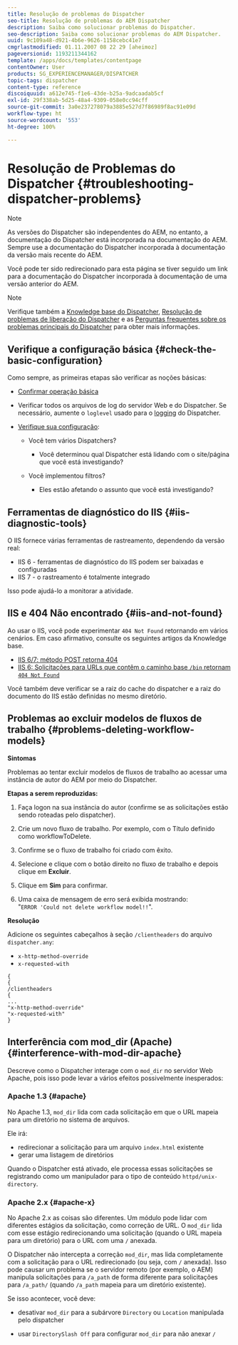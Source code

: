 ```yaml
---
title: Resolução de problemas do Dispatcher
seo-title: Resolução de problemas do AEM Dispatcher
description: Saiba como solucionar problemas do Dispatcher.
seo-description: Saiba como solucionar problemas do AEM Dispatcher.
uuid: 9c109a48-d921-4b6e-9626-1158cebc41e7
cmgrlastmodified: 01.11.2007 08 22 29 [aheimoz]
pageversionid: 1193211344162
template: /apps/docs/templates/contentpage
contentOwner: User
products: SG_EXPERIENCEMANAGER/DISPATCHER
topic-tags: dispatcher
content-type: reference
discoiquuid: a612e745-f1e6-43de-b25a-9adcaadab5cf
exl-id: 29f338ab-5d25-48a4-9309-058e0cc94cff
source-git-commit: 3a0e237278079a3885e527d7f86989f8ac91e09d
workflow-type: ht
source-wordcount: '553'
ht-degree: 100%

---
```


# Resolução de Problemas do Dispatcher {#troubleshooting-dispatcher-problems}

>[!NOTE]
>
>As versões do Dispatcher são independentes do AEM, no entanto, a documentação do Dispatcher está incorporada na documentação do AEM. Sempre use a documentação do Dispatcher incorporada à documentação da versão mais recente do AEM.
>
>Você pode ter sido redirecionado para esta página se tiver seguido um link para a documentação do Dispatcher incorporada à documentação de uma versão anterior do AEM.

>[!NOTE]
>
>Verifique também a [Knowledge base do Dispatcher](https://helpx.adobe.com/pt/experience-manager/kb/index/dispatcher.html), [Resolução de problemas de liberação do Dispatcher](https://helpx.adobe.com/adobe-cq/kb/troubleshooting-dispatcher-flushing-issues.html) e as [Perguntas frequentes sobre os problemas principais do Dispatcher](dispatcher-faq.md) para obter mais informações.

## Verifique a configuração básica {#check-the-basic-configuration}

Como sempre, as primeiras etapas são verificar as noções básicas:

* [Confirmar operação básica](/help/using/dispatcher-configuration.md#confirming-basic-operation)
* Verificar todos os arquivos de log do servidor Web e do Dispatcher. Se necessário, aumente o `loglevel` usado para o [logging](/help/using/dispatcher-configuration.md#logging) do Dispatcher.

* [Verifique sua configuração](/help/using/dispatcher-configuration.md):

   * Você tem vários Dispatchers?

      * Você determinou qual Dispatcher está lidando com o site/página que você está investigando?
   * Você implementou filtros?

      * Eles estão afetando o assunto que você está investigando?


## Ferramentas de diagnóstico do IIS {#iis-diagnostic-tools}

O IIS fornece várias ferramentas de rastreamento, dependendo da versão real:

* IIS 6 - ferramentas de diagnóstico do IIS podem ser baixadas e configuradas
* IIS 7 - o rastreamento é totalmente integrado

Isso pode ajudá-lo a monitorar a atividade.

## IIS e 404 Não encontrado {#iis-and-not-found}

Ao usar o IIS, você pode experimentar `404 Not Found` retornando em vários cenários. Em caso afirmativo, consulte os seguintes artigos da Knowledge base.

* [IIS 6/7: método POST retorna 404](https://helpx.adobe.com/pt/experience-manager/kb/IIS6IsapiFilters.html)
* [IIS 6: Solicitações para URLs que contêm o caminho base `/bin` retornam `404 Not Found`](https://helpx.adobe.com/pt/experience-manager/kb/RequestsToBinDirectoryFailInIIS6.html)

Você também deve verificar se a raiz do cache do dispatcher e a raiz do documento do IIS estão definidas no mesmo diretório.

## Problemas ao excluir modelos de fluxos de trabalho {#problems-deleting-workflow-models}

**Sintomas**

Problemas ao tentar excluir modelos de fluxos de trabalho ao acessar uma instância de autor do AEM por meio do Dispatcher.

**Etapas a serem reproduzidas:**

1. Faça logon na sua instância do autor (confirme se as solicitações estão sendo roteadas pelo dispatcher).
1. Crie um novo fluxo de trabalho. Por exemplo, com o Título definido como workflowToDelete.
1. Confirme se o fluxo de trabalho foi criado com êxito.
1. Selecione e clique com o botão direito no fluxo de trabalho e depois clique em **Excluir**.

1. Clique em **Sim** para confirmar.
1. Uma caixa de mensagem de erro será exibida mostrando:\
   &quot;`ERROR 'Could not delete workflow model!!`&quot;.

**Resolução**

Adicione os seguintes cabeçalhos à seção `/clientheaders` do arquivo `dispatcher.any`:

* `x-http-method-override`
* `x-requested-with`

```
{  
{  
/clientheaders  
{  
...  
"x-http-method-override"  
"x-requested-with"  
}
```

## Interferência com mod_dir (Apache) {#interference-with-mod-dir-apache}

Descreve como o Dispatcher interage com o `mod_dir` no servidor Web Apache, pois isso pode levar a vários efeitos possivelmente inesperados:

### Apache 1.3 {#apache}

No Apache 1.3, `mod_dir` lida com cada solicitação em que o URL mapeia para um diretório no sistema de arquivos.

Ele irá:

* redirecionar a solicitação para um arquivo `index.html` existente
* gerar uma listagem de diretórios

Quando o Dispatcher está ativado, ele processa essas solicitações se registrando como um manipulador para o tipo de conteúdo `httpd/unix-directory`.

### Apache 2.x {#apache-x}

No Apache 2.x as coisas são diferentes. Um módulo pode lidar com diferentes estágios da solicitação, como correção de URL. O `mod_dir` lida com esse estágio redirecionando uma solicitação (quando o URL mapeia para um diretório) para o URL com uma `/` anexada.

O Dispatcher não intercepta a correção `mod_dir`, mas lida completamente com a solicitação para o URL redirecionado (ou seja, com `/` anexada). Isso pode causar um problema se o servidor remoto (por exemplo, o AEM) manipula solicitações para `/a_path` de forma diferente para solicitações para `/a_path/` (quando `/a_path` mapeia para um diretório existente).

Se isso acontecer, você deve:

* desativar `mod_dir` para a subárvore `Directory` ou `Location` manipulada pelo dispatcher

* usar `DirectorySlash Off` para configurar `mod_dir` para não anexar `/`
